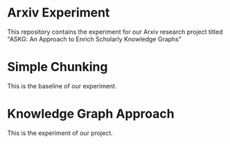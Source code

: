 # Arxiv Experiment

This repository contains the experiment for our Arxiv research project titled "ASKG: An Approach to Enrich Scholarly Knowledge Graphs"

# Simple Chunking
This is the baseline of our experiment.

# Knowledge Graph Approach
This is the experiment of our project.
